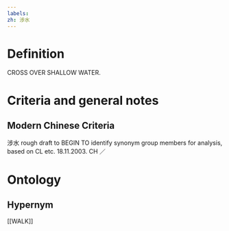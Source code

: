```yaml
---
labels: 
zh: 涉水
---
```


# Definition
CROSS OVER SHALLOW WATER.
# Criteria and general notes
## Modern Chinese Criteria
涉水
rough draft to BEGIN TO identify synonym group members for analysis, based on CL etc. 18.11.2003. CH ／
# Ontology

## Hypernym
[[WALK]]